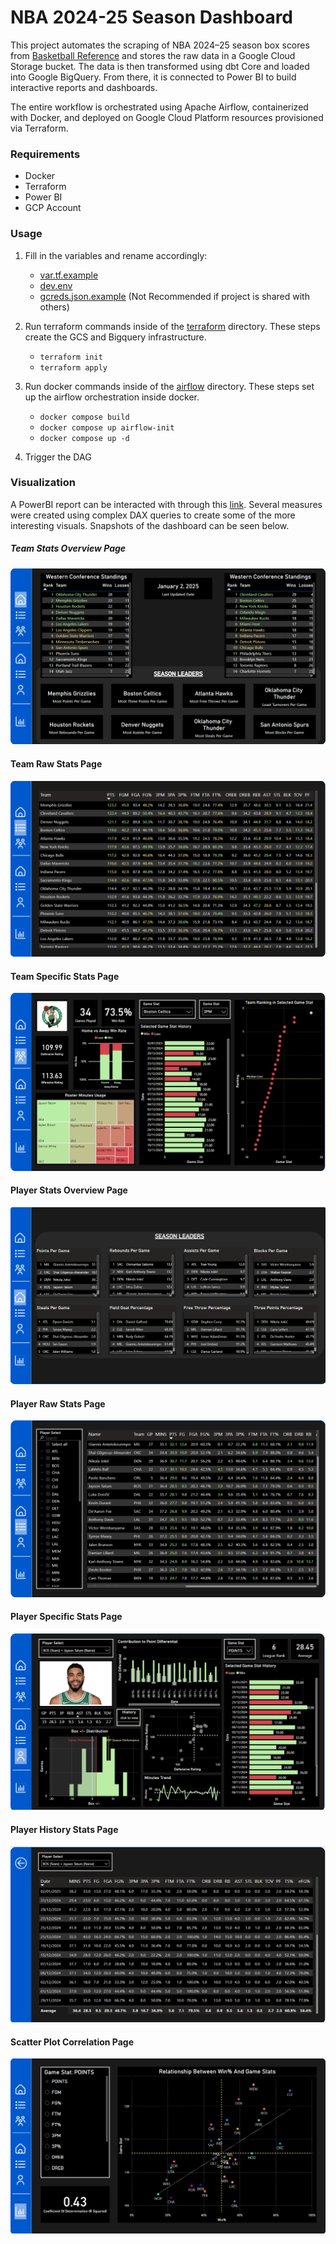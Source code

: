 
# NBA 2024-25 Season Dashboard

This project automates the scraping of NBA 2024–25 season box scores from [Basketball Reference](https://www.basketball-reference.com/leagues/NBA_2025_games.html) and stores the raw data in a Google Cloud Storage bucket. The data is then transformed using dbt Core and loaded into Google BigQuery. From there, it is connected to Power BI to build interactive reports and dashboards.

The entire workflow is orchestrated using Apache Airflow, containerized with Docker, and deployed on Google Cloud Platform resources provisioned via Terraform.

### Requirements

* Docker
* Terraform
* Power BI
* GCP Account

### Usage

1. Fill in the variables and rename accordingly:
    
    * [var.tf.example](./terraform/var.tf.example) 
    * [dev.env](./airflow/dev.env)
    * [gcreds.json.example](./airflow/gcred.json.example) (Not Recommended if project is shared with others)
2. Run terraform commands inside of the [terraform](./terraform/) directory. These steps create the GCS and Bigquery infrastructure.
    * `terraform init`
    * `terraform apply`
3. Run docker commands inside of the [airflow](./airflow/) directory. These steps set up the airflow orchestration inside docker.
    
    * `docker compose build`
    * `docker compose up airflow-init`
    * `docker compose up -d`
4. Trigger the DAG

### Visualization

A PowerBI report can be interacted with through this [link](https://app.powerbi.com/view?r=eyJrIjoiYjc0NTQ1ZGQtYzUzZC00ZGUxLThjMjMtYzI2NmJjZDkyZGZhIiwidCI6ImJkMDNhNzM1LTJhYTMtNGNjYS05NzIyLTJhZTQ5MjlhYjNlYyIsImMiOjEwfQ%3D%3D). Several measures were created using complex DAX queries to create some of the more interesting visuals. Snapshots of the dashboard can be seen below.

##### Team Stats Overview Page 

![Page1-team_stats_overview](/imgs/team_stats_overview.png)
   
#### Team Raw Stats Page

![Page2-team_raw_stats](/imgs/team_raw_stats.png)

#### Team Specific Stats Page

![Page3-team_specific_stats](/imgs/team_specific_stats.png)

#### Player Stats Overview Page

![Page4-player_stats_overview](/imgs/player_stats_overview.png)

#### Player Raw Stats Page

![Page5-player_raw_stats](/imgs/player_raw_stats.png)

#### Player Specific Stats Page

![Page6-player_specific_stats](/imgs/player_specific_stats.png)

#### Player History Stats Page

![Page7-player_history_stats](/imgs/player_history_stats.png)

#### Scatter Plot Correlation Page

![Page8-scatter_plot](/imgs/scatter_plot.png)
